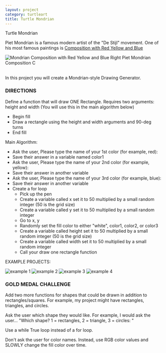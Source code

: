 ```yaml
---
layout: project
category: turtleart
title: Turtle Mondrian
---
```

Turtle Mondrian


Piet Mondrian is a famous modern artist of the "De Stijl" movement. One of his most famous paintings is [Composition with Red Yellow and Blue](https://www.google.com/search?surl=1&biw=1211&bih=746&tbm=isch&sa=1&q=mondrian+composition+with+red+yellow+and+blue&oq=mondrian+comp&safe=active&ssui=on)

![Mondrian Composition with Red Yellow and Blue Right Piet Mondrian Composition C](/Mondrian-Composition-with-Red-Yellow-and-Blue-Right-Piet-Mondrian-Composition-C.-Images-via-piet-mondrian.org_.jpg)

<br>
In this project you will create a Mondrian-style Drawing Generator.

### DIRECTIONS

Define a function that will draw ONE Rectangle. Requires two arguments: height and width (You will use this in the main algorithm below)
  - Begin fill
  - Draw a rectangle using the height and width arguments and 90-deg turns
  - End fill

Main Algorithm:
  - Ask the user, Please type the name of your 1st color (for example, red):
  - Save their answer in a variable named color1
  - Ask the user, Please type the name of your 2nd color (for example, yellow):
  - Save their answer in another variable
  - Ask the user, Please type the name of your 3rd color (for example, blue):
  - Save their answer in another variable
  - Create a for loop
    - Pick up the pen
    - Create a variable called x set it to 50 multiplied by a small random integer (50 is the grid size)
    - Create a variable called y set it to 50 multiplied by a small random integer
    - Go to x, y
    - Randomly set the fill color to either "white", color1, color2, or color3
    - Create a variable called height set it to 50 multiplied by a small random integer (50 is the grid size)
    - Create a variable called width set it to 50 multiplied by a small random integer
    - Call your draw one rectangle function



EXAMPLE PROJECTS:

![example 1](https://bradleycodeu.github.io/apcsp/turtleart/TurtleMondrian/mon1.jpg)
![example 2](https://bradleycodeu.github.io/apcsp/turtleart/TurtleMondrian/mon2.jpg)
![example 3](https://bradleycodeu.github.io/apcsp/turtleart/TurtleMondrian/mon3.jpg)
![example 4](https://bradleycodeu.github.io/apcsp/turtleart/TurtleMondrian/mon4.jpg)

### GOLD MEDAL CHALLENGE

Add two more functions for shapes that could be drawn in addition to rectangles/squares. For example, my project might have rectangles, triangles, and circles.

Ask the user which shape they would like. For example, I would ask the user... "Which shape? 1 = rectangles, 2 = triangle, 3 = circles: "

Use a while True loop instead of a for loop.

Don't ask the user for color names. Instead, use RGB color values and SLOWLY change the fill color over time.
